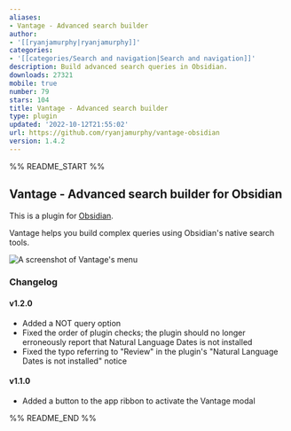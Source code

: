 ```yaml
---
aliases:
- Vantage - Advanced search builder
author:
- '[[ryanjamurphy|ryanjamurphy]]'
categories:
- '[[categories/Search and navigation|Search and navigation]]'
description: Build advanced search queries in Obsidian.
downloads: 27321
mobile: true
number: 79
stars: 104
title: Vantage - Advanced search builder
type: plugin
updated: '2022-10-12T21:55:02'
url: https://github.com/ryanjamurphy/vantage-obsidian
version: 1.4.2
---
```


%% README_START %%

## Vantage - Advanced search builder for Obsidian

This is a plugin for [Obsidian](https://obsidian.md).

Vantage helps you build complex queries using Obsidian's native search tools. 

![A screenshot of Vantage's menu](https://i.imgur.com/CFgkmK6.png)

### Changelog
#### v1.2.0
- Added a NOT query option
- Fixed the order of plugin checks; the plugin should no longer erroneously report that Natural Language Dates is not installed
- Fixed the typo referring to "Review" in the plugin's "Natural Language Dates is not installed" notice

#### v1.1.0
- Added a button to the app ribbon to activate the Vantage modal


%% README_END %%